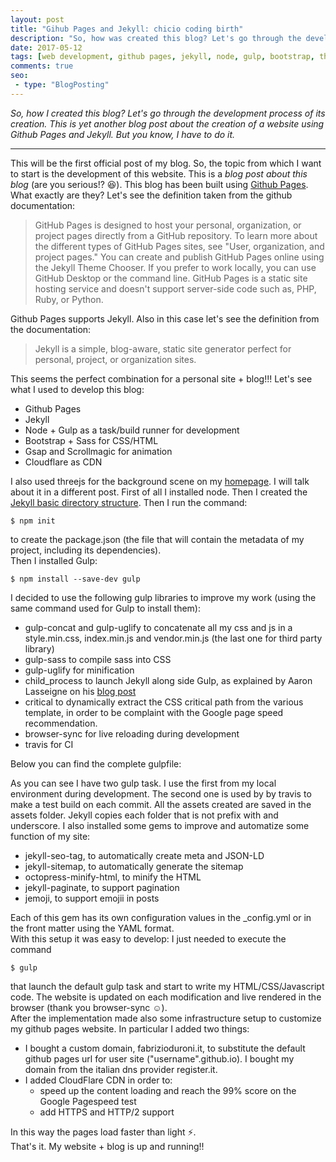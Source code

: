 ```yaml
---
layout: post
title: "Gihub Pages and Jekyll: chicio coding birth"
description: "So, how was created this blog? Let's go through the development process of its creation. Boring and fun at the same time."
date: 2017-05-12
tags: [web development, github pages, jekyll, node, gulp, bootstrap, threejs, javascript]
comments: true
seo:
 - type: "BlogPosting"
---
```


*So, how I created this blog? Let's go through the development process of its creation. This is yet another 
blog post about the creation of a website using Github Pages and Jekyll. But you know, I have to do it.*

---

This will be the first official post of my blog. So, the topic from which I want to start is the development of this
website. This is a *blog post about this blog* (are you serious!? :laughing:). 
This blog has been built using [Github Pages](https://pages.github.com "Github Pages"). What exactly are they? Let's see 
the definition taken from the github documentation:

> GitHub Pages is designed to host your personal, organization, or project pages directly from a GitHub repository. To 
learn more about the different types of GitHub Pages sites, see "User, organization, and project pages." You can 
create and publish GitHub Pages online using the Jekyll Theme Chooser. If you prefer to work locally, you can use GitHub 
Desktop or the command line. GitHub Pages is a static site hosting service and doesn't support server-side code such as, PHP, 
Ruby, or Python.

Github Pages supports Jekyll. Also in this case let's see the definition from the documentation:

> Jekyll is a simple, blog-aware, static site generator perfect for personal, project, or organization sites.

This seems the perfect combination for a personal site + blog!!!
Let's see what I used to develop this blog:  
 
  - Github Pages
  - Jekyll 
  - Node + Gulp as a task/build runner for development
  - Bootstrap + Sass for CSS/HTML
  - Gsap and Scrollmagic for animation
  - Cloudflare as CDN  
  
I also used threejs for the background scene on my [homepage](/ "homepage"). I will talk about it in a different post.
First of all I installed node. Then I created the [Jekyll basic directory structure](https://jekyllrb.com/docs/structure/ 
"Jekyll basic directory structure"). Then I run the command:
 
```shell
$ npm init
```
to create the package.json (the file that will contain the metadata of my project, including its dependencies).  
Then I installed Gulp: 
 
```shell
$ npm install --save-dev gulp
```

I decided to use the following gulp libraries to improve my work (using the same command used for Gulp to install them):
 
  - gulp-concat and gulp-uglify to concatenate all my css and js in a style.min.css, index.min.js and vendor.min.js (the 
  last one for third party library)
  - gulp-sass to compile sass into CSS
  - gulp-uglify for minification
  - child_process to launch Jekyll along side Gulp, as explained by Aaron Lasseigne on his [blog post](https://aaronlasseigne.com/2016/02/03/using-gulp-with-jekyll/ "Aaron Lasseigne")
  - critical to dynamically extract the CSS critical path from the various template, in order to be complaint with the
   Google page speed recommendation.
  - browser-sync for live reloading during development
  - travis for CI
  
Below you can find the complete gulpfile: 

<script src="https://gist.github.com/chicio/ce1b5339fa2f30c0c14fceb3616d60d3.js"></script>  
 
As you can see I have two gulp task. I use the first from my local environment during development. The second one is used by 
by travis to make a test build on each commit. All the assets created are saved in the assets folder. Jekyll copies each 
folder that is not prefix with and underscore. I also installed some gems to improve and automatize some function of 
my site:
 
  - jekyll-seo-tag, to automatically create meta and JSON-LD
  - jekyll-sitemap, to automatically generate the sitemap
  - octopress-minify-html, to minify the HTML
  - jekyll-paginate, to support pagination
  - jemoji, to support emojii in posts  

Each of this gem has its own configuration values in the _config.yml or in the front matter using the YAML format.  
With this setup it was easy to develop: I just needed to execute the command 
 
```shell
$ gulp
```
 
that launch the default gulp task and start to write my HTML/CSS/Javascript code. The website is updated on each modification 
and live rendered in the browser (thank you browser-sync :relaxed:).  
After the implementation made also some infrastructure setup to customize my github pages website.
In particular I added two things:
  
  - I bought a custom domain, fabrizioduroni.it, to substitute the default github pages url for user site ("username".github.io). I bought 
  my domain from the italian dns provider register.it.
  - I added CloudFlare CDN in order to:
    - speed up the content loading and reach the 99% score on the Google Pagespeed test
    - add HTTPS and HTTP/2 support  
    
In this way the pages load faster than light :zap:.  
That's it. My website + blog is up and running!! 
  
  
